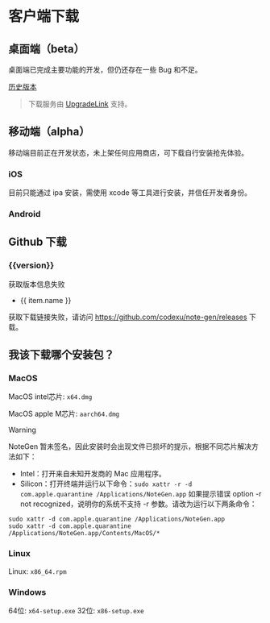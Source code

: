 # 客户端下载

## 桌面端（beta）

桌面端已完成主要功能的开发，但仍还存在一些 Bug 和不足。

<DownloadDesktop />

[历史版本](http://download.upgrade.toolsetlink.com/download?appKey=tyEi-iLVFxnRhGc9c_xApw)

> 下载服务由 [UpgradeLink](http://upgrade.toolsetlink.com/) 支持。

## 移动端（alpha）

移动端目前正在开发状态，未上架任何应用商店，可下载自行安装抢先体验。

### iOS

<DownloadIos />

目前只能通过 ipa 安装，需使用 xcode 等工具进行安装，并信任开发者身份。

### Android

<DownloadAndroid />

## Github 下载

<h3 v-if="version">{{version}}</h3>
<p v-else>获取版本信息失败</p>

<ul v-if="assets" v-for="(item, index) in assets.assets" :key="index">
  <li v-if="!filterAssets.includes(item.name.split('.').pop())">
    <a :href="item.browser_download_url">{{ item.name }}</a>
  </li>
</ul>
<p v-else>
  获取下载链接失败，请访问
  <a href="https://github.com/codexu/note-gen/releases">https://github.com/codexu/note-gen/releases</a> 下载。
</p>

## 我该下载哪个安装包？

### MacOS

MacOS intel芯片: `x64.dmg`

MacOS apple M芯片: `aarch64.dmg`

> [!WARNING]
> NoteGen 暂未签名，因此安装时会出现文件已损坏的提示，根据不同芯片解决方法如下：
> - Intel：打开来自未知开发商的 Mac 应用程序。
> - Silicon：打开终端并运行以下命令：`sudo xattr -r -d com.apple.quarantine /Applications/NoteGen.app`
  > 如果提示错误 option -r not recognized，说明你的系统不支持 -r 参数。请改为运行以下两条命令：
  ```
  sudo xattr -d com.apple.quarantine /Applications/NoteGen.app
  sudo xattr -d com.apple.quarantine /Applications/NoteGen.app/Contents/MacOS/*
  ```
### Linux

Linux: `x86_64.rpm`

### Windows

64位: `x64-setup.exe`
32位: `x86-setup.exe`

<script setup>
import { getLatestRelease } from '../libs/download.ts'
import DownloadDesktop from '../components/DownloadDesktop.vue'
import DownloadIos from '../components/DownloadIos.vue'
import DownloadAndroid from '../components/DownloadAndroid.vue'
import { ref } from 'vue'

// 过滤后缀
const filterAssets = ['sig', 'asc', 'json', 'gz']

const assets = ref(null)
const version =ref(null)

getLatestRelease('codexu','note-gen').then(res =>{
  if(res) {
    assets.value = res
    version.value = res.name
  }
})
</script>
